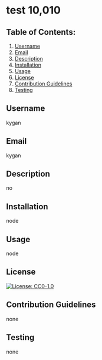 
# test 10,010
  
## Table of Contents:
  1. [Username](#Username)
  2. [Email](#Email)
  3. [Description](#Description)
  4. [Installation](#Installation)
  5. [Usage](#Usage)
  6. [License](#License)
  7. [Contribution Guidelines](#Guidelines)
  8. [Testing](#Testing)

## Username
kygan

## Email
kygan

## Description
no

## Installation
node

## Usage
node

## License
[![License: CC0-1.0](https://licensebuttons.net/l/zero/1.0/80x15.png)](http://creativecommons.org/publicdomain/zero/1.0/)

## Contribution Guidelines
none

## Testing
none
